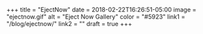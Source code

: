 +++
title = "EjectNow"
date = 2018-02-22T16:26:51-05:00
image = "ejectnow.gif"
alt = "Eject Now Gallery"
color = "#5923"
link1 = "/blog/ejectnow/"
link2 = ""
draft = true
+++
